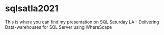 # sqlsatla2021
This is where you can find my presentation on SQL Saturday LA - Delivering Data-warehouses for SQL Server using WhereScape
